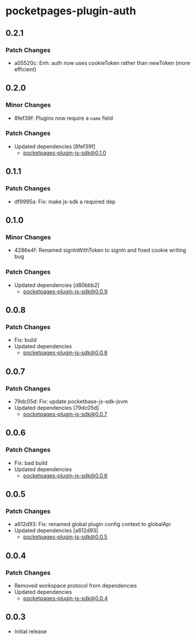 # pocketpages-plugin-auth

## 0.2.1

### Patch Changes

- a05520c: Enh: auth now uses cookieToken rather than newToken (more efficient)

## 0.2.0

### Minor Changes

- 8fef39f: Plugins now require a `name` field

### Patch Changes

- Updated dependencies [8fef39f]
  - pocketpages-plugin-js-sdk@0.1.0

## 0.1.1

### Patch Changes

- df9995a: Fix: make js-sdk a required dep

## 0.1.0

### Minor Changes

- 4286e4f: Renamed signInWithToken to signIn and fixed cookie writing bug

### Patch Changes

- Updated dependencies [d80bbb2]
  - pocketpages-plugin-js-sdk@0.0.9

## 0.0.8

### Patch Changes

- Fix: build
- Updated dependencies
  - pocketpages-plugin-js-sdk@0.0.8

## 0.0.7

### Patch Changes

- 79dc05d: Fix: update pocketbase-js-sdk-jsvm
- Updated dependencies [79dc05d]
  - pocketpages-plugin-js-sdk@0.0.7

## 0.0.6

### Patch Changes

- Fix: bad build
- Updated dependencies
  - pocketpages-plugin-js-sdk@0.0.6

## 0.0.5

### Patch Changes

- a612d93: Fix: renamed global plugin config context to globalApi
- Updated dependencies [a612d93]
  - pocketpages-plugin-js-sdk@0.0.5

## 0.0.4

### Patch Changes

- Removed workspace protocol from dependencies
- Updated dependencies
  - pocketpages-plugin-js-sdk@0.0.4

## 0.0.3

- Initial release
